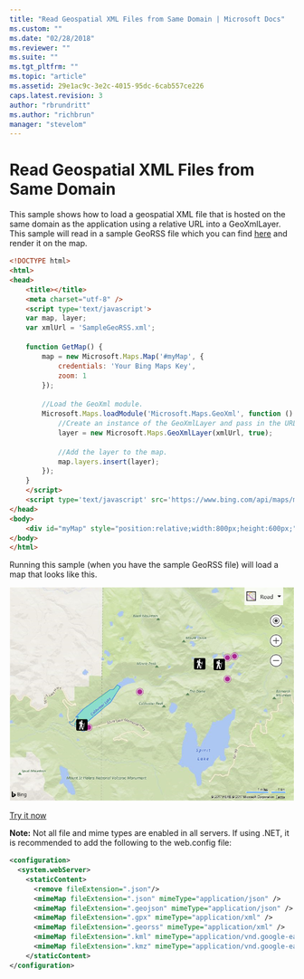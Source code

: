 ```yaml
---
title: "Read Geospatial XML Files from Same Domain | Microsoft Docs"
ms.custom: ""
ms.date: "02/28/2018"
ms.reviewer: ""
ms.suite: ""
ms.tgt_pltfrm: ""
ms.topic: "article"
ms.assetid: 29e1ac9c-3e2c-4015-95dc-6cab557ce226
caps.latest.revision: 3
author: "rbrundritt"
ms.author: "richbrun"
manager: "stevelom"
---
```

# Read Geospatial XML Files from Same Domain
This sample shows how to load a geospatial XML file that is hosted on the same domain as the application using a relative URL into a GeoXmlLayer. This sample will read in a sample GeoRSS file which you can find [here](http://bingmapsv8samples.azurewebsites.net/GeoXml/Data/GeoRSS/SampleGeoRss.xml) and render it on the map. 

```html
<!DOCTYPE html>
<html>
<head>
    <title></title>
    <meta charset="utf-8" />
    <script type='text/javascript'>
    var map, layer;
    var xmlUrl = 'SampleGeoRSS.xml';

    function GetMap() {
        map = new Microsoft.Maps.Map('#myMap', {
            credentials: 'Your Bing Maps Key',
            zoom: 1
        });

        //Load the GeoXml module.
        Microsoft.Maps.loadModule('Microsoft.Maps.GeoXml', function () {
            //Create an instance of the GeoXmlLayer and pass in the URL to the GeoRSS file that is hosted on the same domain.
            layer = new Microsoft.Maps.GeoXmlLayer(xmlUrl, true);

            //Add the layer to the map.
            map.layers.insert(layer);
        });
    }
    </script>
    <script type='text/javascript' src='https://www.bing.com/api/maps/mapcontrol?callback=GetMap' async defer></script>
</head>
<body>
    <div id="myMap" style="position:relative;width:800px;height:600px;"></div>
</body>
</html>
```

Running this sample (when you have the sample GeoRSS file) will load a map that looks like this.
 
![BMV8_GeoRssSample](../v8-web-control/media/bmv8-georsssample.PNG)
 
[Try it now](http://bingmapsv8samples.azurewebsites.net/#GeoXmlLayer%20-%20Same%20Domain)

**Note:** Not all file and mime types are enabled in all servers. If using .NET, it is recommended to add the following to the web.config file:

```xml
<configuration>
  <system.webServer>
    <staticContent>
      <remove fileExtension=".json"/>
      <mimeMap fileExtension=".json" mimeType="application/json" />
      <mimeMap fileExtension=".geojson" mimeType="application/json" />
      <mimeMap fileExtension=".gpx" mimeType="application/xml" />
      <mimeMap fileExtension=".georss" mimeType="application/xml" />
      <mimeMap fileExtension=".kml" mimeType="application/vnd.google-earth.kml+xml" />
      <mimeMap fileExtension=".kmz" mimeType="application/vnd.google-earth.kmz" />
    </staticContent>
</configuration>
```